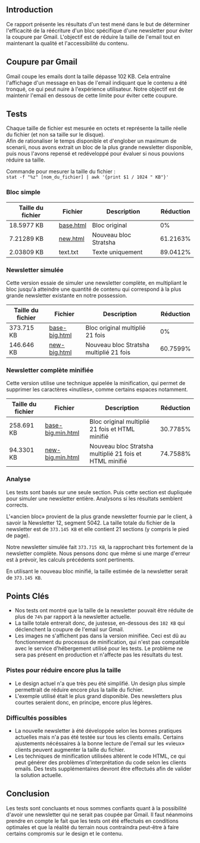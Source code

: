 ## Introduction

Ce rapport présente les résultats d'un test mené dans le but de déterminer l'efficacité de la réécriture d'un bloc spécifique d'une newsletter pour éviter la coupure par Gmail. L'objectif est de réduire la taille de l'email tout en maintenant la qualité et l'accessibilité du contenu.

## Coupure par Gmail

Gmail coupe les emails dont la taille dépasse 102 KB. Cela entraîne l'affichage d'un message en bas de l'email indiquant que le contenu a été tronqué, ce qui peut nuire à l'expérience utilisateur. Notre objectif est de maintenir l'email en dessous de cette limite pour éviter cette coupure.

## Tests

Chaque taille de fichier est mesurée en octets et représente la taille réelle du fichier (et non sa taille sur le disque).  
Afin de rationaliser le temps disponible et d'englober un maximum de scenarii, nous avons extrait un bloc de la plus grande newsletter disponible, puis nous l'avons repensé et redéveloppé pour évaluer si nous pouvions réduire sa taille.

Commande pour mesurer la taille du fichier :  
`stat -f "%z" [nom_du_fichier] | awk '{print $1 / 1024 " KB"}'`

### Bloc simple

| Taille du fichier | Fichier                                                                                                                    | Description           | Réduction |
| ----------------- | -------------------------------------------------------------------------------------------------------------------------- | --------------------- | --------- |
| 18.5977 KB        | [base.html](http://htmlpreview.github.io/?https://github.com/Stratsha/frc-newsletter/blob/main/newsletter/study/base.html) | Bloc original         | 0%        |
| 7.21289 KB        | [new.html](http://htmlpreview.github.io/?https://github.com/Stratsha/frc-newsletter/blob/main/newsletter/study/new.html)   | Nouveau bloc Stratsha | 61.2163%  |
| 2.03809 KB        | text.txt                                                                                                                   | Texte uniquement      | 89.0412%  |

### Newsletter simulée

Cette version essaie de simuler une newsletter complète, en multipliant le bloc jusqu'à atteindre une quantité de contenu qui correspond à la plus grande newsletter existante en notre possession.

| Taille du fichier | Fichier                                                                                                                            | Description                             | Réduction |
| ----------------- | ---------------------------------------------------------------------------------------------------------------------------------- | --------------------------------------- | --------- |
| 373.715 KB        | [base-big.html](http://htmlpreview.github.io/?https://github.com/Stratsha/frc-newsletter/blob/main/newsletter/study/base-big.html) | Bloc original multiplié 21 fois         | 0%        |
| 146.646 KB        | [new-big.html](http://htmlpreview.github.io/?https://github.com/Stratsha/frc-newsletter/blob/main/newsletter/study/new-big.html)   | Nouveau bloc Stratsha multiplié 21 fois | 60.7599%  |

### Newsletter complète minifiée

Cette version utilise une technique appelée la minification, qui permet de supprimer les caractères «inutiles», comme certains espaces notamment.

| Taille du fichier | Fichier                                                                                                                                    | Description                                             | Réduction |
| ----------------- | ------------------------------------------------------------------------------------------------------------------------------------------ | ------------------------------------------------------- | --------- |
| 258.691 KB        | [base-big.min.html](http://htmlpreview.github.io/?https://github.com/Stratsha/frc-newsletter/blob/main/newsletter/study/base-big.min.html) | Bloc original multiplié 21 fois et HTML minifié         | 30.7785%  |
| 94.3301 KB        | [new-big.min.html](http://htmlpreview.github.io/?https://github.com/Stratsha/frc-newsletter/blob/main/newsletter/study/new-big.min.html)   | Nouveau bloc Stratsha multiplié 21 fois et HTML minifié | 74.7588%  |

### Analyse

Les tests sont basés sur une seule section. Puis cette section est dupliquée pour simuler une newsletter entière. 
Analysons si les résultats semblent corrects.

L'«ancien bloc» provient de la plus grande newsletter fournie par le client, à savoir la Newsletter 12, segment 5042.
La taille totale du fichier de la newsletter est de `373.145 KB` et elle contient 21 sections (y compris le pied de page).  

Notre newsletter simulée fait `373.715 KB`, la rapprochant très fortement de la newsletter complète. 
Nous pensons donc que même si une marge d'erreur est à prévoir, les calculs précédents sont pertinents.

En utilisant le nouveau bloc minifié, la taille estimée de la newsletter serait de `373.145 KB`.

## Points Clés

- Nos tests ont montré que la taille de la newsletter pouvait être réduite de plus de `74%` par rapport à la newsletter actuelle.
- La taille totale entrerait donc, de justesse, en-dessous des `102 KB` qui déclenchent la coupure de l'email sur Gmail.
- Les images ne s'affichent pas dans la version minifiée. Ceci est dû au fonctionnement du processus de minification, qui n'est pas compatible avec le service d'hébergement utilisé pour les tests. Le problème ne sera pas présent en production et n'affecte pas les résultats du test.

### Pistes pour réduire encore plus la taille

- Le design actuel n'a que très peu été simplifié. Un design plus simple permettrait de réduire encore plus la taille du fichier.
- L'exemple utilisé était le plus grand disponible. Des newsletters plus courtes seraient donc, en principe, encore plus légères.

### Difficultés possibles

- La nouvelle newsletter à été développée selon les bonnes pratiques actuelles mais n'a pas été testée sur tous les clients emails. Certains ajustements nécéssaires à la bonne lecture de l'email sur les «vieux» clients peuvent augmenter la taille du fichier.
- Les techniques de minification utilisées altèrent le code HTML, ce qui peut générer des problèmes d'interprétation du code selon les clients emails. Des tests supplémentaires devront être effectués afin de valider la solution actuelle.

## Conclusion

Les tests sont concluants et nous sommes confiants quant à la possibilité d'avoir une newsletter qui ne serait pas coupée par Gmail. 
Il faut néanmoins prendre en compte le fait que les tests ont été effectués en conditions optimales et que la réalité du terrain nous contraindra peut-être à faire certains compromis sur le design et le contenu.
